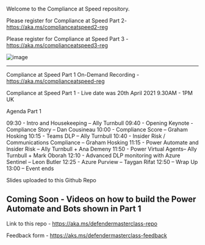 Welcome to the Compliance at Speed repository. 

Please register for Compliance at Speed Part 2- https://aka.ms/complianceatspeed2-reg

Please register for Compliance at Speed Part 3 - https://aka.ms/complianceatspeed3-reg


![image](https://github.com/ComplianceatSpeed/Part1/part1.png)

------------------------------------------------------------------------------------------------------------------

Compliance at Speed Part 1 On-Demand Recording - https://aka.ms/complianceatspeed-reg 

Compliance at Speed Part 1 - Live date was 20th April 2021 9.30AM - 1PM UK

Agenda Part 1

09:30 - Intro and Housekeeping – Ally Turnbull
09:40 - Opening Keynote - Compliance Story – Dan Cousineau 
10:00 - Compliance Score – Graham Hosking
10:15 - Teams DLP – Ally Turnbull 
10:40 - Insider Risk / Communications Compliance – Graham Hosking
11:15 - Power Automate and Insider Risk – Ally Turnbull + Ana Demeny 
11:50 - Power Virtual Agents– Ally Turnbull + Mark Oborah 
12:10 - Advanced DLP monitoring with Azure Sentinel – Leon Butler 
12:25 - Azure Purview – Taygan Rifat 
12:50 – Wrap Up
13:00 – Event ends

Slides uploaded to this Github Repo

Coming Soon - Videos on how to build the Power Automate and Bots shown in Part 1
----------------------------------------------------------------------------------------------------


Link to this repo - https://aka.ms/defendermasterclass-repo

Feedback form - https://aks.ms/defendermasterclass-feedback






